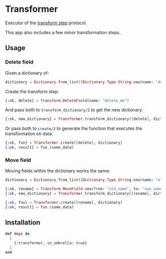# Transformer

Executor of the [transform step](../protocol_transform_step/README.md) protocol.

This app also includes a few minor transformation steps.

## Usage

### Delete field

Given a dictionary of:

```elixir
dictionary = Dictionary.from_list([Dictionary.Type.String.new(name: "delete_me")])
```

Create the transform step:

```elixir
{:ok, delete} = Transform.DeleteField(name: "delete_me")
```

And pass both to `transform_dictionary/2` to get the new dictionary:

```elixir
{:ok, new_dictionary} = Transformer.transform_dictionary([delete], dictionary)
```

Or pass both to `create/2` to generate the function that executes the transformation
on data:

```elixir
{:ok, fun} = Transformer.create([delete], dictionary)
{:ok, result} = fun.(some_data)
```

### Move field

Moving fields within the dictionary works the same:

```elixir
dictionary = Dictionary.from_list([Dictionary.Type.String.new(name: "old_name")])

{:ok, rename} = Transform.MoveField.new(from: "old_name", to: "new_name")
{:ok, new_dictionary} = Transformer.transform_dictionary([rename], dictionary)

{:ok, fun} = Transformer.create([rename], dictionary)
{:ok, result} = fun.(some_data)
```

## Installation

```elixir
def deps do
  [
    {:transformer, in_umbrella: true}
  ]
end
```
